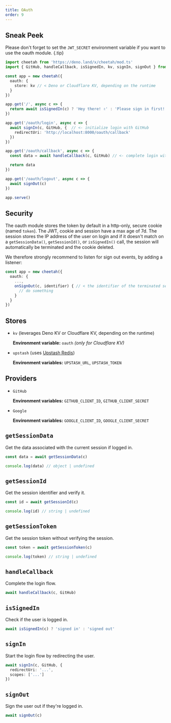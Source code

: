 ```yaml
---
title: OAuth
order: 9
---
```


## Sneak Peek

Please don't forget to set the `JWT_SECRET` environment variable if you want to use the oauth module. {.tip}

```ts
import cheetah from 'https://deno.land/x/cheetah/mod.ts'
import { GitHub, handleCallback, isSignedIn, kv, signIn, signOut } from 'https://deno.land/x/cheetah/oauth/mod.ts'

const app = new cheetah({
  oauth: {
    store: kv // < Deno or Cloudflare KV, depending on the runtime
  }
})

app.get('/', async c => {
  return await isSignedIn(c) ? 'Hey there! ✌️' : 'Please sign in first! 👤'
})

app.get('/oauth/login', async c => {
  await signIn(c, GitHub, {  // <- initialize login with GitHub
    redirectUri: 'http://localhost:8000/oauth/callback'
  })
})

app.get('/oauth/callback', async c => {
  const data = await handleCallback(c, GitHub) // <- complete login with GitHub

  return data
})

app.get('/oauth/logout', async c => {
  await signOut(c)
})

app.serve()
```

## Security

The oauth module stores the token by default in a http-only, secure cookie (named `token`). The JWT, cookie and session have a max age of 7d. The session stores the IP address of the user on login and if it doesn't match on a `getSessionData()`, `getSessionId()`, or `isSignedIn()` call, the session will automatically be terminated and the cookie deleted.

We therefore strongly recommend to listen for sign out events, by adding a listener:

```ts
const app = new cheetah({
  oauth: {
    ...,
    onSignOut(c, identifier) { // < the identifier of the terminated session
      // do something
    }
  }
})
```

## Stores

- `kv` (leverages Deno KV or Cloudflare KV, depending on the runtime)

  **Environment variable:** `oauth` *(only for Cloudflare KV)*

- `upstash` (uses [Upstash Redis](https://github.com/upstash/upstash-redis))

  **Environment variables:** `UPSTASH_URL`, `UPSTASH_TOKEN`

## Providers

- `GitHub`

  **Environment variables:** `GITHUB_CLIENT_ID`, `GITHUB_CLIENT_SECRET`

- `Google`

  **Environment variables:** `GOOGLE_CLIENT_ID`, `GOOGLE_CLIENT_SECRET`

## `getSessionData`

Get the data associated with the current session if logged in.

```ts
const data = await getSessionData(c)

console.log(data) // object | undefined
```

## `getSessionId`

Get the session identifier and verify it.

```ts
const id = await getSessionId(c)

console.log(id) // string | undefined
```

## `getSessionToken`

Get the session token without verifying the session.

```ts
const token = await getSessionToken(c)

console.log(token) // string | undefined
```

## `handleCallback`

Complete the login flow.

```ts
await handleCallback(c, GitHub)
```

## `isSignedIn`

Check if the user is logged in.

```ts
await isSignedIn(c) ? 'signed in' : 'signed out'
```

## `signIn`

Start the login flow by redirecting the user.

```ts
await signIn(c, GitHub, {
  redirectUri: '...',
  scopes: ['...']
})
```

## `signOut`

Sign the user out if they're logged in.

```ts
await signOut(c)
```
